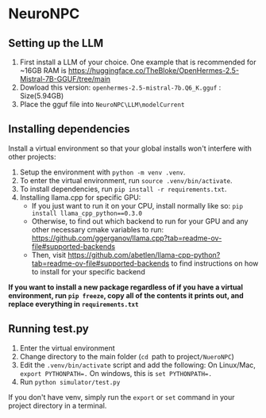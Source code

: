 # NeuroNPC

## Setting up the LLM
1. First install a LLM of your choice. One example that is recommended for ~16GB RAM is https://huggingface.co/TheBloke/OpenHermes-2.5-Mistral-7B-GGUF/tree/main 
2. Dowload this version: `openhermes-2.5-mistral-7b.Q6_K.gguf` : Size(5.94GB)
3. Place the gguf file into `NeuroNPC\LLM\modelCurrent`

## Installing dependencies

Install a virtual environment so that your global installs won't interfere with other projects:

1. Setup the environment with `python -m venv .venv`.
2. To enter the virtual environment, run `source .venv/bin/activate`.
3. To install dependencies, run `pip install -r requirements.txt`.
4. Installing llama.cpp for specific GPU:
   - If you just want to run it on your CPU, install normally like so: `pip install llama_cpp_python==0.3.0`
   - Otherwise, to find out which backend to run for your GPU and any other necessary cmake variables to run: https://github.com/ggerganov/llama.cpp?tab=readme-ov-file#supported-backends
   - Then, visit https://github.com/abetlen/llama-cpp-python?tab=readme-ov-file#supported-backends to find instructions on how to install for your specific backend

**If you want to install a new package regardless of if you have a virtual environment, run `pip freeze`, copy all of the contents it prints out, and replace everything in `requirements.txt`**

## Running test.py

1. Enter the virtual environment
2. Change directory to the main folder (`cd `path to project`/NueroNPC`)
3. Edit the `.venv/bin/activate` script and add the following: On Linux/Mac, `export PYTHONPATH=.` On windows, this is `set PYTHONPATH=.`
4. Run `python simulator/test.py`

If you don't have venv, simply run the `export` or `set` command in your project directory in a terminal.
